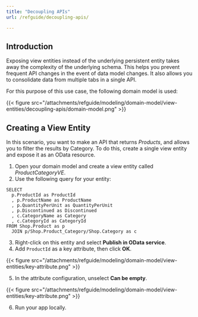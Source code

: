 ```yaml
---
title: "Decoupling APIs"
url: /refguide/decoupling-apis/

---
```


## Introduction

Exposing view entities instead of the underlying persistent entity takes away the complexity of the underlying schema. This helps you prevent frequent API changes in the event of data model changes. It also allows you to consolidate data from multiple tabs in a single API.

For this purpose of this use case, the following domain model is used:

{{< figure src="/attachments/refguide/modeling/domain-model/view-entities/decoupling-apis/domain-model.png" >}}

## Creating a View Entity
In this scenario, you want to make an API that returns *Products*, and allows you to filter the results by Category. To do this, create a single view entity and expose it as an OData resource. 

1. Open your domain model and create a view entity called *ProductCategoryVE*.
2. Use the following query for your entity:

```
SELECT
  p.ProductId as ProductId
  , p.ProductName as ProductName
  , p.QuantityPerUnit as QuantityPerUnit
  , p.Discontinued as Discontinued
  , c.CategoryName as Category
  , c.CategoryId as CategoryId
FROM Shop.Product as p
  JOIN p/Shop.Product_Category/Shop.Category as c
```

3. Right-click on this entity and select **Publish in OData service**. 
4. Add `ProductId` as a key attribute, then click **OK**.

{{< figure src="/attachments/refguide/modeling/domain-model/view-entities/key-attribute.png" >}}


5. In the attribute configuration, unselect **Can be empty**. 
   
{{< figure src="/attachments/refguide/modeling/domain-model/view-entities/key-attribute.png" >}}

6. Run your app locally.